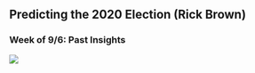 ## Predicting the 2020 Election (Rick Brown)


### Week of 9/6: Past Insights

![](../Images/2016_close.png)
